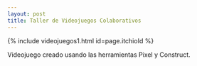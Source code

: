 ```yaml
---
layout: post
title: Taller de Videojuegos Colaborativos
---
```


{% include videojuegos1.html id=page.itchioId %}

Videojuego creado usando las herramientas Pixel y Construct.